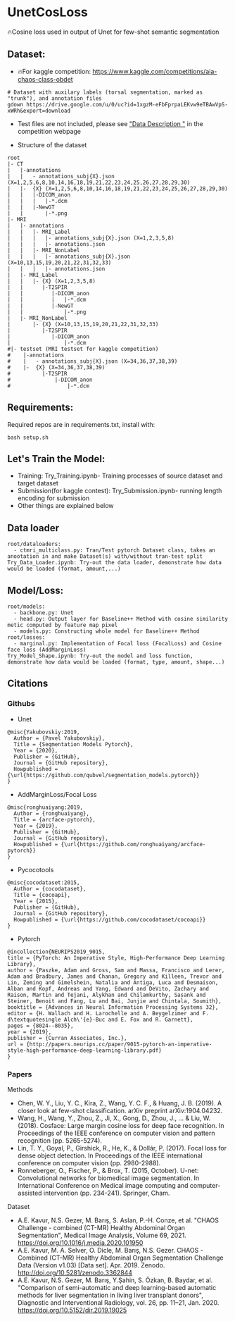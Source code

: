 # UnetCosLoss
🔥Cosine loss used in output of Unet for few-shot semantic segmentation

## Dataset:
* 🔥For kaggle competition: https://www.kaggle.com/competitions/aia-chaos-class-obdet
```
# Dataset with auxilary labels (torsal segmentation, marked as "trunk"), and annotation files
gdown https://drive.google.com/u/0/uc?id=1xgzM-eFbFprpaLEKvw9eTBAwVpS-xWRh&export=download
```
* Test files are not included, please see ["Data Description
"](https://www.kaggle.com/competitions/aia-chaos-class-obdet-da/data) in the competition webpage

* Structure of the dataset
```
root
|- CT
|   |-annotations
|   |   - annotations_subj{X}.json (X=1,2,5,6,8,10,14,16,18,19,21,22,23,24,25,26,27,28,29,30)
|   |-  {X} (X=1,2,5,6,8,10,14,16,18,19,21,22,23,24,25,26,27,28,29,30)
|   |   |-DICOM_anon
|   |   |   |-*.dcm
|   |   |-NewGT
|   |       |-*.png
|- MRI
|   |- annotations
|   |   |- MRI_Label
|   |   |   |- annotations_subj{X}.json (X=1,2,3,5,8)
|   |   |   |- annotations.json
|   |   |- MRI_NonLabel
|   |   |   |- annotations_subj{X}.json (X=10,13,15,19,20,21,22,31,32,33)
|   |   |   |- annotations.json
|   |- MRI_Label
|   |   |- {X} (X=1,2,3,5,8)
|   |      |-T2SPIR
|   |         |-DICOM_anon
|   |         |   |-*.dcm
|   |         |-NewGT
|   |             |-*.png
|   |- MRI_NonLabel
|       |- {X} (X=10,13,15,19,20,21,22,31,32,33)
|          |-T2SPIR
|             |-DICOM_anon
|                 |-*.dcm
#|- testset (MRI testset for kaggle competition)
#    |-annotations
#    |   - annotations_subj{X}.json (X=34,36,37,38,39)
#    |-  {X} (X=34,36,37,38,39)
#          |-T2SPIR
#              |-DICOM_anon
#                  |-*.dcm
```
## Requirements:
Required repos are in requirements.txt, install with:
```
bash setup.sh
```

## Let's Train the Model:
* Training: Try_Training.ipynb- Training processes of source dataset and target dataset
* Submission(for kaggle contest): Try_Submission.ipynb- running length encoding for submission
* Other things are explained below

## Data loader
```
root/dataloaders:
  - ctmri_multiclass.py: Tran/Test pytorch Dataset class, takes an anootation in and make Dataset(s) with/without tran-test split
Try_Data_Loader.ipynb: Try-out the data loader, demonstrate how data would be loaded (format, amount,...)
```

## Model/Loss:
```
root/models:
  - backbone.py: Unet
  - head.py: Output layer for Baseline++ Method with cosine similarity metic computed by feature map pixel
  - models.py: Constructing whole model for Baseline++ Method
root/losses:
  - marginal.py: Implementation of Focal loss (FocalLoss) and Cosine face loss (AddMarginLoss)
Try_Model_Shape.ipynb: Try-out the model and loss function, demonstrate how data would be loaded (format, type, amount, shape...)
```

## Citations
### Githubs
* Unet
```
@misc{Yakubovskiy:2019,
  Author = {Pavel Yakubovskiy},
  Title = {Segmentation Models Pytorch},
  Year = {2020},
  Publisher = {GitHub},
  Journal = {GitHub repository},
  Howpublished = {\url{https://github.com/qubvel/segmentation_models.pytorch}}
}
```
* AddMarginLoss/Focal Loss
```
@misc{ronghuaiyang:2019,
  Author = {ronghuaiyang},
  Title = {arcface-pytorch},
  Year = {2019},
  Publisher = {GitHub},
  Journal = {GitHub repository},
  Howpublished = {\url{https://github.com/ronghuaiyang/arcface-pytorch}}
}
```
* Pycocotools
```
@misc{cocodataset:2015,
  Author = {cocodataset},
  Title = {cocoapi},
  Year = {2015},
  Publisher = {GitHub},
  Journal = {GitHub repository},
  Howpublished = {\url{https://github.com/cocodataset/cocoapi}}
}
```
* Pytorch
```
@incollection{NEURIPS2019_9015,
title = {PyTorch: An Imperative Style, High-Performance Deep Learning Library},
author = {Paszke, Adam and Gross, Sam and Massa, Francisco and Lerer, Adam and Bradbury, James and Chanan, Gregory and Killeen, Trevor and Lin, Zeming and Gimelshein, Natalia and Antiga, Luca and Desmaison, Alban and Kopf, Andreas and Yang, Edward and DeVito, Zachary and Raison, Martin and Tejani, Alykhan and Chilamkurthy, Sasank and Steiner, Benoit and Fang, Lu and Bai, Junjie and Chintala, Soumith},
booktitle = {Advances in Neural Information Processing Systems 32},
editor = {H. Wallach and H. Larochelle and A. Beygelzimer and F. d\textquotesingle Alch\'{e}-Buc and E. Fox and R. Garnett},
pages = {8024--8035},
year = {2019},
publisher = {Curran Associates, Inc.},
url = {http://papers.neurips.cc/paper/9015-pytorch-an-imperative-style-high-performance-deep-learning-library.pdf}
}
```

### Papers
Methods
* Chen, W. Y., Liu, Y. C., Kira, Z., Wang, Y. C. F., & Huang, J. B. (2019). A closer look at few-shot classification. arXiv preprint arXiv:1904.04232.
* Wang, H., Wang, Y., Zhou, Z., Ji, X., Gong, D., Zhou, J., ... & Liu, W. (2018). Cosface: Large margin cosine loss for deep face recognition. In Proceedings of the IEEE conference on computer vision and pattern recognition (pp. 5265-5274).
* Lin, T. Y., Goyal, P., Girshick, R., He, K., & Dollár, P. (2017). Focal loss for dense object detection. In Proceedings of the IEEE international conference on computer vision (pp. 2980-2988).
* Ronneberger, O., Fischer, P., & Brox, T. (2015, October). U-net: Convolutional networks for biomedical image segmentation. In International Conference on Medical image computing and computer-assisted intervention (pp. 234-241). Springer, Cham.

Dataset
* A.E. Kavur, N.S. Gezer, M. Barış, S. Aslan, P.-H. Conze, et al. "CHAOS Challenge - combined (CT-MR) Healthy Abdominal Organ Segmentation",  Medical Image Analysis, Volume 69, 2021. https://doi.org/10.1016/j.media.2020.101950
* A.E. Kavur, M. A. Selver, O. Dicle, M. Barış,  N.S. Gezer. CHAOS - Combined (CT-MR) Healthy Abdominal Organ Segmentation Challenge Data (Version v1.03) [Data set]. Apr.  2019. Zenodo. http://doi.org/10.5281/zenodo.3362844
* A.E. Kavur, N.S. Gezer, M. Barış, Y.Şahin, S. Özkan, B. Baydar, et al.  "Comparison of semi-automatic and deep learning-based automatic methods for liver segmentation in living liver transplant donors", Diagnostic and  Interventional  Radiology,  vol. 26, pp. 11–21, Jan. 2020. https://doi.org/10.5152/dir.2019.19025
